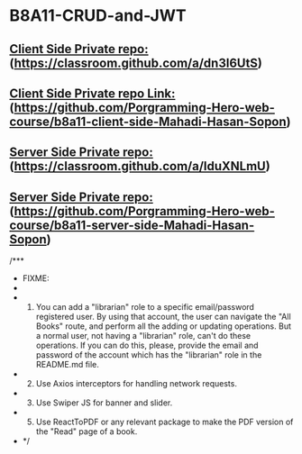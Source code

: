 # B8A11-CRUD-and-JWT

## [ Client Side Private repo:](https://classroom.github.com/a/dn3l6UtS)(https://classroom.github.com/a/dn3l6UtS)

## [ Client Side Private repo Link:](https://github.com/Porgramming-Hero-web-course/b8a11-client-side-Mahadi-Hasan-Sopon)(https://github.com/Porgramming-Hero-web-course/b8a11-client-side-Mahadi-Hasan-Sopon)

## [ Server Side Private repo:](https://classroom.github.com/a/IduXNLmU)(https://classroom.github.com/a/IduXNLmU)

## [ Server Side Private repo:](https://github.com/Porgramming-Hero-web-course/b8a11-server-side-Mahadi-Hasan-Sopon)(https://github.com/Porgramming-Hero-web-course/b8a11-server-side-Mahadi-Hasan-Sopon)



/\*\*\*

- FIXME:
-
- 1.  You can add a "librarian" role to a specific email/password registered user. By using that
      account, the user can navigate the "All Books" route, and perform all the adding or updating
      operations. But a normal user, not having a "librarian" role, can't do these operations. If you can
      do this, please, provide the email and password of the account which has the "librarian" role in
      the README.md file.
- 2.  Use Axios interceptors for handling network requests.
- 3.  Use Swiper JS for banner and slider.
- 5.  Use ReactToPDF or any relevant package to make the PDF version of the "Read" page of a book.
- \*/
